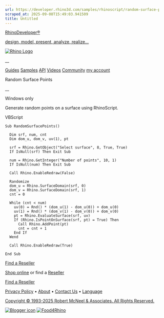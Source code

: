 ```yaml
---
url: https://developer.rhino3d.com/samples/rhinoscript/random-surface-points/
scraped_at: 2025-09-08T15:49:03.941509
title: Untitled
---
```


[RhinoDeveloper®](/)

[design, model, present, analyze, realize...](/)

[![Rhino Logo](https://developer.rhino3d.com/images/rhinodevlogo.png)](/)

__

[Guides](https://developer.rhino3d.com/guides)
[Samples](https://developer.rhino3d.com/samples)
[API](https://developer.rhino3d.com/api)
[Videos](https://developer.rhino3d.com/videos)
[Community](https://discourse.mcneel.com/c/rhino-developer) [my account
](https://www.rhino3d.com/my-account/ "Manage your account, licenses, and
teams")

Random Surface Points

__

Windows only

Generate random points on a surface using RhinoScript.

VBScript

    
    
    Sub RandomSurfacePoints()
    
      Dim srf, num, cnt
      Dim dom_u, dom_v, uv(1), pt
    
      srf = Rhino.GetObject("Select surface", 8, True, True)
      If IsNull(srf) Then Exit Sub
    
      num = Rhino.GetInteger("Number of points", 10, 1)
      If IsNull(num) Then Exit Sub
    
      Call Rhino.EnableRedraw(False)
    
      Randomize
      dom_u = Rhino.SurfaceDomain(srf, 0)
      dom_v = Rhino.SurfaceDomain(srf, 1)
      cnt = 0
    
      While (cnt < num)
        uv(0) = Rnd() * (dom_u(1) - dom_u(0)) + dom_u(0)
        uv(1) = Rnd() * (dom_v(1) - dom_v(0)) + dom_v(0)
        pt = Rhino.EvaluateSurface(srf, uv)
        If (Rhino.IsPointOnSurface(srf, pt) = True) Then
          Call Rhino.AddPoint(pt)
          cnt = cnt + 1
        End If
      Wend
    
      Call Rhino.EnableRedraw(True)
    
    End Sub
    

  

[Find a Reseller](https://www.rhino3d.com/sales)

[Shop online](https://www.rhino3d.com/store) or find a
[Reseller](https://www.rhino3d.com/sales)

[Find a Reseller](https://www.rhino3d.com/sales)

[Privacy Policy](https://www.rhino3d.com/privacy) •
[About](https://www.rhino3d.com/mcneel/about) • [Contact
Us](https://www.rhino3d.com/mcneel/contact) • [
Language](https://www.rhino3d.com/language "Change to a different region or
language")

[Copyright © 1993-2025 Robert McNeel & Associates. All Rights
Reserved.](https://www.rhino3d.com/mcneel/about)

[](https://www.facebook.com/McNeelRhinoceros/)
[](https://twitter.com/bobmcneel) [](https://www.linkedin.com/groups/75313/)
[](https://www.youtube.com/user/RhinoGuide/videos) [](https://vimeo.com/rhino)
[![Blogger
icon](https://developer.rhino3d.com/images/blogger.svg)](http://blog.rhino3d.com/)
[![Food4Rhino](https://developer.rhino3d.com/images/f4r_icon_01.svg)](https://www.food4rhino.com)


